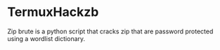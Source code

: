 # TermuxHackzb
Zip brute is a python script that cracks zip that are password protected using a wordlist dictionary.
